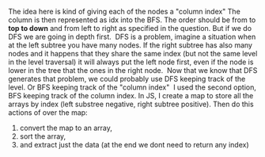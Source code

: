 The idea here is kind of giving each of the nodes a "column index" The column is then represented as idx into the BFS.
The order should be from to **top to down** and from left to right as specified in the question. But if we do DFS we are going in depth first.
​
DFS is a problem, imagine a situation when at the left subtree you have many nodes. If the right subtree has also many nodes and it happens that they share the same index (but not the same level in the level traversal) it will always put the left node first, even if the node is lower in the tree that the ones in the right node.
​
Now that we know that DFS generates that problem, we could probably use DFS keeping track of the level. Or BFS keeping track of the "column index"
​
I used the second option, BFS keeping track of the column index. In JS, I create a map to store all the arrays by index (left substree negative, right subtree positive).
Then do this actions of over the map:
1. convert the map to an array,
2. sort the array,
3. and extract just the data (at the end we dont need to return any  index)